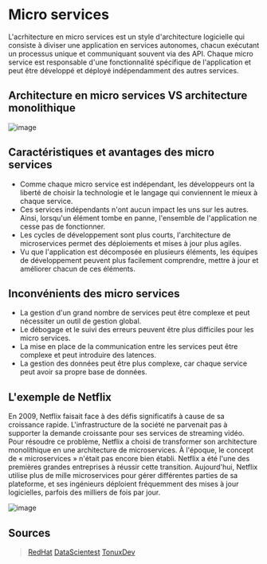 # Micro services

L'acrhitecture en micro services est un style d'architecture logicielle qui consiste à diviser une application en services autonomes, chacun exécutant un processus unique et communiquant souvent via des API. Chaque micro service est responsable d'une fonctionnalité spécifique de l'application et peut être développé et déployé indépendamment des autres services.

## Architecture en micro services VS architecture monolithique
![image](https://www.redhat.com/cms/managed-files/monolithic-vs-microservices.png)

## Caractéristiques et avantages des micro services
- Comme chaque micro service est indépendant, les développeurs ont la liberté de choisir la technologie et le langage qui conviennent le mieux à chaque service.
- Ces services indépendants n'ont aucun impact les uns sur les autres. Ainsi, lorsqu'un élément tombe en panne, l'ensemble de l'application ne cesse pas de fonctionner.
- Les cycles de développement sont plus courts, l'architecture de microservices permet des déploiements et mises à jour plus agiles.
- Vu que l'application est décomposée en plusieurs éléments, les équipes de développement peuvent plus facilement comprendre, mettre à jour et améliorer chacun de ces éléments.

## Inconvénients des micro services
- La gestion d'un grand nombre de services peut être complexe et peut nécessiter un outil de gestion global.
- Le débogage et le suivi des erreurs peuvent être plus difficiles pour les micro services.
- La mise en place de la communication entre les services peut être complexe et peut introduire des latences.
- La gestion des données peut être plus complexe, car chaque service peut avoir sa propre base de données.

## L'exemple de Netflix
En 2009, Netflix faisait face à des défis significatifs à cause de sa croissance rapide. L'infrastructure de la société ne parvenait pas à supporter la demande croissante pour ses services de streaming vidéo. Pour résoudre ce problème, Netflix a choisi de transformer son architecture monolithique en une architecture de microservices. À l'époque, le concept de « microservices » n'était pas encore bien établi.
Netflix a été l'une des premières grandes entreprises à réussir cette transition. Aujourd'hui, Netflix utilise plus de mille microservices pour gérer différentes parties de sa plateforme, et ses ingénieurs déploient fréquemment des mises à jour logicielles, parfois des milliers de fois par jour.

![image](https://walkthechat.com/wp-content/uploads/2019/05/netflix-microservices-diagram-bruce-wong.jpg)


## Sources
> [RedHat](https://www.redhat.com/fr/topics/microservices/what-are-microservices)
> [DataScientest](https://datascientest.com/microservices-tout-savoir)
> [TonuxDev](https://tonux-dev.com/microservices-netflix-uber/)